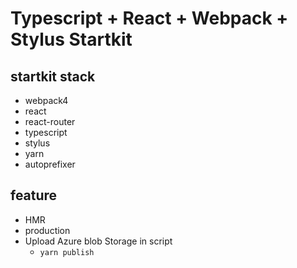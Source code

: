 # Typescript + React + Webpack + Stylus Startkit

## startkit stack
- webpack4
- react
- react-router
- typescript
- stylus
- yarn
- autoprefixer

## feature
- HMR
- production
- Upload Azure blob Storage in script
  - `yarn publish`